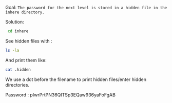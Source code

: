 Goal: `The password for the next level is stored in a hidden file in the inhere directory.` 

Solution: 

```sh
 cd inhere
```
See hidden files with :
```sh
ls -la 
```
And print them like:

```sh 
cat .hidden
```

We use a dot before the filename to print hidden files/enter hidden directories.

Password : pIwrPrtPN36QITSp3EQaw936yaFoFgAB
